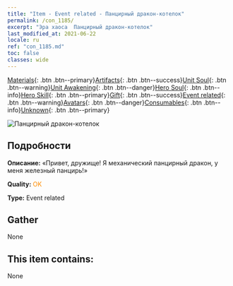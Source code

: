 ```yaml
---
title: "Item - Event related - Панцирный дракон-котелок"
permalink: /con_1185/
excerpt: "Эра хаоса  Панцирный дракон-котелок"
last_modified_at: 2021-06-22
locale: ru
ref: "con_1185.md"
toc: false
classes: wide
---
```

 [Materials](/ItemsRU/){: .btn .btn--primary}[Artifacts](/ItemsRU/Artifacts/){: .btn .btn--success}[Unit Soul](/ItemsRU/UnitSoul/){: .btn .btn--warning}[Unit Awakening](/ItemsRU/UnitAwakening/){: .btn .btn--danger}[Hero Soul](/ItemsRU/HeroSoul/){: .btn .btn--info}[Hero Skill](/ItemsRU/HeroSkill/){: .btn .btn--primary}[Gift](/ItemsRU/Gift/){: .btn .btn--success}[Event related](/ItemsRU/Events/){: .btn .btn--warning}[Avatars](/ItemsRU/Avatars/){: .btn .btn--danger}[Consumables](/ItemsRU/Consumables/){: .btn .btn--info}[Unknown](/ItemsRU/Unknown/){: .btn .btn--primary}

 ![Панцирный дракон-котелок](/images/t/i_81512231.png)

## Подробности
 **Описание:** «Привет, дружище! Я механический панцирный дракон, у меня железный панцирь!»

 **Quality:** <span style="color: #FF8C00">OK</span>

 **Type:** Event related

## Gather

  None

## This item contains:

  None

